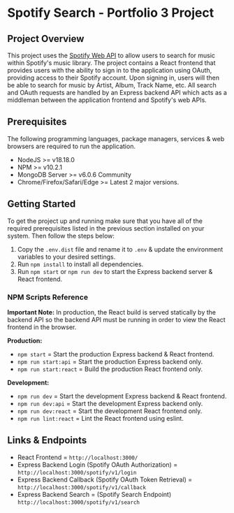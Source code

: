 # Spotify Search - Portfolio 3 Project

## Project Overview

This project uses the [Spotify Web API](https://developer.spotify.com/documentation/web/api) to allow users to search for music within Spotify's music library. The project contains a React frontend that provides users with the ability to sign in to the application using OAuth, providing access to their Spotify account. Upon signing in, users will then be able to search for music by Artist, Album, Track Name, etc. All search and OAuth requests are handled by an Express backend API which acts as a middleman between the application frontend and Spotify's web APIs.

## Prerequisites
The following programming languages, package managers, services & web browsers are required to run the application.

- NodeJS >= v18.18.0
- NPM >= v10.2.1
- MongoDB Server >= v6.0.6 Community
- Chrome/Firefox/Safari/Edge >= Latest 2 major versions.

## Getting Started
To get the project up and running make sure that you have all of the required prerequisites listed in the previous section installed on your system. Then follow the steps below:

1. Copy the `.env.dist` file and rename it to `.env` & update the environment variables to your desired settings.
2. Run `npm install` to install all dependencies.
3. Run `npm start` or `npm run dev` to start the Express backend server & React frontend.

### NPM Scripts Reference

**Important Note:** In production, the React build is served statically by the backend API so the backend API must be running in order to view the React frontend in the browser.

**Production:**
- `npm start` = Start the production Express backend & React frontend.
- `npm run start:api` = Start the production Express backend only.
- `npm run start:react` = Build the production React frontend only.

**Development:**
- `npm run dev` = Start the development Express backend & React frontend.
- `npm run dev:api` = Start the development Express backend only.
- `npm run dev:react` = Start the development React frontend only.
- `npm run lint:react` = Lint the React frontend using eslint.

## Links & Endpoints
- React Frontend = `http://localhost:3000/`
- Express Backend Login (Spotify OAuth Authorization) = `http://localhost:3000/spotify/v1/login`
- Express Backend Callback (Spotify OAuth Token Retrieval) = `http://localhost:3000/spotify/v1/callback`
- Express Backend Search = (Spotify Search Endpoint) `http://localhost:3000/spotify/v1/search`